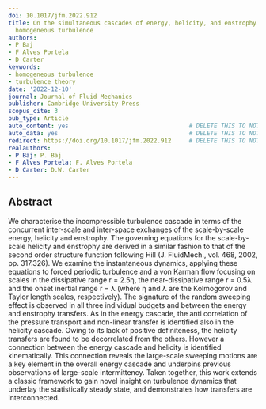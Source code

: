 ```yaml
---
doi: 10.1017/jfm.2022.912
title: On the simultaneous cascades of energy, helicity, and enstrophy in incompressible
  homogeneous turbulence
authors:
- P Baj
- F Alves Portela
- D Carter
keywords:
- homogeneous turbulence
- turbulence theory
date: '2022-12-10'
journal: Journal of Fluid Mechanics
publisher: Cambridge University Press
scopus_cite: 3
pub_type: Article
auto_content: yes                                  # DELETE THIS TO NOT AUTO GENERATE CONTENT
auto_data: yes                                     # DELETE THIS TO NOT AUTO GENERATE METADATA
redirect: https://doi.org/10.1017/jfm.2022.912     # DELETE THIS TO NOT REDIRECT
realauthors:
- P Baj: P. Baj
- F Alves Portela: F. Alves Portela
- D Carter: D.W. Carter
---
```



## Abstract
We characterise the incompressible turbulence cascade in terms of the concurrent inter-scale and inter-space exchanges of the scale-by-scale energy, helicity and enstrophy. The governing equations for the scale-by-scale helicity and enstrophy are derived in a similar fashion to that of the second order structure function following Hill (J. FluidMech., vol. 468, 2002, pp. 317.326). We examine the instantaneous dynamics, applying these equations to forced periodic turbulence and a von Karman flow focusing on scales in the dissipative range r = 2.5η, the near-dissipative range r = 0.5λ and the onset inertial range r = λ (where η and λ are the Kolmogorov and Taylor length scales, respectively). The signature of the random sweeping effect is observed in all three individual budgets and between the energy and enstrophy transfers. As in the energy cascade, the anti correlation of the pressure transport and non-linear transfer is identified also in the helicity cascade. Owing to its lack of positive definiteness, the helicity transfers are found to be decorrelated from the others. However a connection between the energy cascade and helicity is identified kinematically. This connection reveals the large-scale sweeping motions are a key element in the overall energy cascade and underpins previous observations of large-scale intermittency. Taken together, this work extends a classic framework to gain novel insight on turbulence dynamics that underlay the statistically steady state, and demonstrates how transfers are interconnected.
